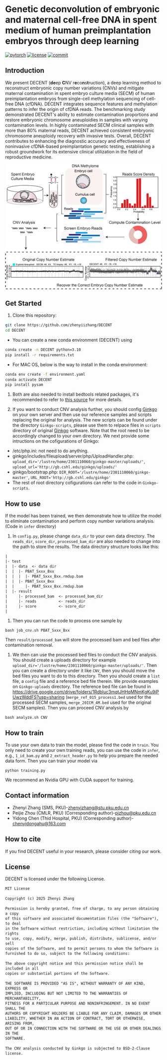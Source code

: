 # Genetic deconvolution of embryonic and maternal cell-free DNA in spent medium of human preimplantation embryos through deep learning


[![pytorch](https://img.shields.io/badge/PyTorch_2.0+-ee4c2c?logo=pytorch&logoColor=white)](https://pytorch.org/get-started/locally/)
[![license](https://img.shields.io/badge/License-MIT-green.svg?labelColor=gray)](https://github.com/zhenyiizhang/DECENT/blob/main/LICENSE)
[![commit](https://img.shields.io/github/last-commit/zhenyiizhang/DECENT?color=blue)](https://github.com/zhenyiizhang/DECENT/)


## Introduction

We present DECENT (**de**ep **C**NV r**e**co**n**s**t**ruction), a deep learning method to reconstruct embryonic copy number variations (CNVs) and mitigate maternal contamination in spent embryo culture media (SECM) of human preimplantation embryos from single-cell methylation sequencing of cell-free DNA (cfDNA). DECENT integrates sequence features and methylation patterns to infer the origin of cfDNA reads. The benchmarking study demonstrated DECENT's ability to estimate contamination proportions and restore embryonic chromosome aneuploidies in samples with varying contamination levels. In highly contaminated SECM clinical samples with more than 80% maternal reads, DECENT achieved consistent embryonic chromosome aneuploidy recovery with invasive tests. Overall, DECENT contributes to enhancing the diagnostic accuracy and effectiveness of noninvasive cfDNA-based preimplantation genetic testing, establishing a robust groundwork for its extensive clinical utilization in the field of reproductive medicine.

<p align="center">
  <img src=https://github.com/zhenyiizhang/DECENT/blob/main/figures/overview.png alt="[main]">
</p>

## Get Started

1. Clone this repository:
```bash
git clone https://github.com/zhenyiizhang/DECENT
cd DECENT
```

- You can create a new conda  environment (DECENT) using 
```bash
conda create -n DECENT python=3.10
pip install -r requirements.txt
```
- For MAC OS, below is the way to install in the conda environment:
```bash
conda env create -f environment.yaml
conda activate DECENT
pip install pysam
```

1. Both are also needed to install bedtools related packages, it's recommended to refer to [this source](https://bedtools.readthedocs.io/en/latest/content/installation.html) for more details.

2. If you want to conduct CNV analysis further, you should config [Ginkgo](https://github.com/robertaboukhalil/ginkgo) on your own server and then use our reference samples and scripts replacing the original for analysis. The new scripts can be found under the directory ```Ginkgo-scripts```, please use them to relpace files in ```scripts``` directory of original [Ginkgo](https://github.com/robertaboukhalil/ginkgo) software. Note that the root need to be accordingly changed to your own directory. We next provide some intructions on the cofigurations of Ginkgo:
- /etc/php.ini: not need to do anything.
- ginkgo/includes/fileupload/server/php/UploadHandler.php:  ```upload_dir='/lustre/home/2301110060/ginkgo-master/uploads/'```, ```upload_url='http://gb.cshl.edu/ginkgo/uploads/'```
- ginkgo/bootstrap.php: ```DIR_ROOT='/lustre/home/2301110060/ginkgo-master'```, ```URL_ROOT='http://gb.cshl.edu/ginkgo'```
- The rest of root directory cofigurations can refer to the code in ```Ginkgo-scripts```.

## How to use

If the model has been trained, we then demonstrate how to utilize the model to eliminate contamination and perform copy number variations analysis. (Code in ```infer``` directory)

1. In ```config.py```, please change ```data_dir``` to your own data directory. The ```reads_dir```, ```score_dir```, ```processed_bam_dir``` are also needed to change into the path to store the results. The data directory structure looks like this:
```
|
|- test
|  |- data  <- data dir
|  |  |- PBAT_Sxxx_Bxx 
|  |  |  |- PBAT_Sxxx_Bxx.rmdup.bam
|  |  |- PBAT_Sxxx_Bxx 
|  |     |- PBAT_Sxxx_Bxx.rmdup.bam
|  |- result
|     |- processed_bam  <- processed_bam_dir
|     |- reads          <- reads_dir
|     |- score          <- score_dir
|  
```

1. Then you can run the code to process one sample by 
```
bash job_cnv.sh PBAT_Sxxx_Bxx
```
Then ```result/processed_bam``` will store the processed bam and bed files after contamination removal.

1. We then can use the processed bed files to conduct the CNV analysis. You should create a uploads directory for example ```upload_dir='/lustre/home/2301110060/ginkgo-master/uploads/'```. Then you can create a directory under it like ```CNV```, then you should move the bed files you want to do to this directory. Then you should create a ```list``` file, a ```config``` file and a reference bed file therein. We provide  examples on ```Ginkgo-uploads``` directory. The reference bed file can be found in https://drive.google.com/drive/folders/1Rdbluc3mqtJHHqMNmKgKu9iPUwzWddFS?usp=sharing (```merge_ref_015_process1.bed``` used for the processed SECM samples, ```merge_20ICM_4M.bed``` used for the original SECM samples). Then you can proceed CNV analysis by
```
bash analyze.sh CNV
```
## How to train
To use your own data to train the model, please find the code in ```train```. You only need to create your own training reads, you can use the code in ```infer```, e.g., ```1_id_bam.py``` and ```2_extract_header.py``` to help you prepare the needed data form. Then you can train your model via
```
python training.py
```
We recommend an Nvidia GPU with CUDA support for training.
## Contact information

- Zhenyi Zhang (SMS, PKU)-[zhenyizhang@stu.pku.edu.cn](mailto:zhenyizhang@stu.pku.edu.cn)
- Peijie Zhou (CMLR, PKU) (Corresponding author)-[pjzhou@pku.edu.cn](mailto:pjzhou@pku.edu.cn)
- Yidong Chen (Thid Hospital, PKU) (Corresponding author)-[chenyidongahu@163.com](mailto:chenyidongahu@163.com)

## How to cite

If you find DECENT useful in your research, please consider citing our work.

## License
DECENT is licensed under the following License. 

```
MIT License

Copyright (c) 2025 Zhenyi Zhang

Permission is hereby granted, free of charge, to any person obtaining a copy
of this software and associated documentation files (the "Software"), to deal
in the Software without restriction, including without limitation the rights
to use, copy, modify, merge, publish, distribute, sublicense, and/or sell
copies of the Software, and to permit persons to whom the Software is
furnished to do so, subject to the following conditions:

The above copyright notice and this permission notice shall be included in all
copies or substantial portions of the Software.

THE SOFTWARE IS PROVIDED "AS IS", WITHOUT WARRANTY OF ANY KIND, EXPRESS OR
IMPLIED, INCLUDING BUT NOT LIMITED TO THE WARRANTIES OF MERCHANTABILITY,
FITNESS FOR A PARTICULAR PURPOSE AND NONINFRINGEMENT. IN NO EVENT SHALL THE
AUTHORS OR COPYRIGHT HOLDERS BE LIABLE FOR ANY CLAIM, DAMAGES OR OTHER
LIABILITY, WHETHER IN AN ACTION OF CONTRACT, TORT OR OTHERWISE, ARISING FROM,
OUT OF OR IN CONNECTION WITH THE SOFTWARE OR THE USE OR OTHER DEALINGS IN THE
SOFTWARE.

The CNV analysis conducted by Ginkgo is subjected to BSD-2-Clause license.
```


